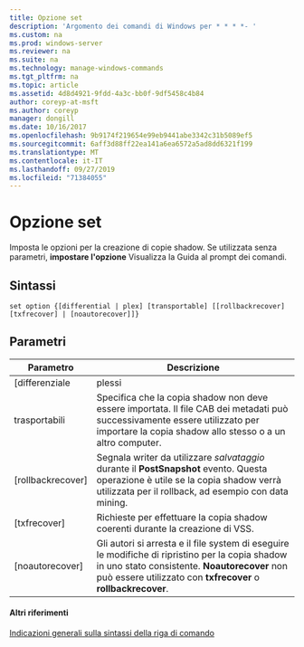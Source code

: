 ```yaml
---
title: Opzione set
description: 'Argomento dei comandi di Windows per * * * *- '
ms.custom: na
ms.prod: windows-server
ms.reviewer: na
ms.suite: na
ms.technology: manage-windows-commands
ms.tgt_pltfrm: na
ms.topic: article
ms.assetid: 4d8d4921-9fdd-4a3c-bb0f-9df5458c4b84
author: coreyp-at-msft
ms.author: coreyp
manager: dongill
ms.date: 10/16/2017
ms.openlocfilehash: 9b9174f219654e99eb9441abe3342c31b5089ef5
ms.sourcegitcommit: 6aff3d88ff22ea141a6ea6572a5ad8dd6321f199
ms.translationtype: MT
ms.contentlocale: it-IT
ms.lasthandoff: 09/27/2019
ms.locfileid: "71384055"
---
```

# <a name="set-option"></a>Opzione set



Imposta le opzioni per la creazione di copie shadow. Se utilizzata senza parametri, **impostare l'opzione** Visualizza la Guida al prompt dei comandi.

## <a name="syntax"></a>Sintassi

```
set option {[differential | plex] [transportable] [[rollbackrecover] [txfrecover] | [noautorecover]]}
```

## <a name="parameters"></a>Parametri

|     Parametro     |                                                                                                  Descrizione                                                                                                  |
|-------------------|---------------------------------------------------------------------------------------------------------------------------------------------------------------------------------------------------------------|
|   [differenziale   |                                                                                                     plessi                                                                                                     |
|  trasportabili  |                       Specifica che la copia shadow non deve essere importata. Il file CAB dei metadati può successivamente essere utilizzato per importare la copia shadow allo stesso o a un altro computer.                       |
| [rollbackrecover] |                     Segnala writer da utilizzare *salvataggio* durante il **PostSnapshot** evento. Questa operazione è utile se la copia shadow verrà utilizzata per il rollback, ad esempio con data mining.                      |
|   [txfrecover]    |                                                               Richieste per effettuare la copia shadow coerenti durante la creazione di VSS.                                                                |
|  [noautorecover]  | Gli autori si arresta e il file system di eseguire le modifiche di ripristino per la copia shadow in uno stato consistente. **Noautorecover** non può essere utilizzato con **txfrecover** o **rollbackrecover**. |

#### <a name="additional-references"></a>Altri riferimenti

[Indicazioni generali sulla sintassi della riga di comando](command-line-syntax-key.md)